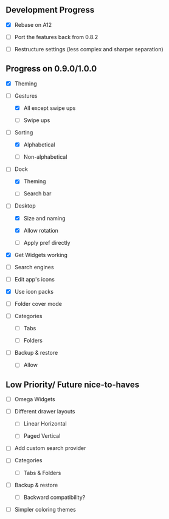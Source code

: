 ## Development Progress

- [x] Rebase on A12

- [ ] Port the features back from 0.8.2

- [ ] Restructure settings (less complex and sharper separation)

## Progress on 0.9.0/1.0.0

- [x] Theming

- [ ] Gestures
  
   - [x] All except swipe ups
  
   - [ ] Swipe ups

- [ ] Sorting
  
   - [x] Alphabetical
  
   - [ ] Non-alphabetical

- [ ] Dock
  
   - [x] Theming
  
   - [ ] Search bar

- [ ] Desktop
  
   - [x] Size and naming
  
   - [x] Allow rotation
  
   - [ ] Apply pref directly

- [x] Get Widgets working

- [ ] Search engines

- [ ] Edit app's icons

- [x] Use icon packs

- [ ] Folder cover mode

- [ ] Categories
  
   - [ ] Tabs
  
   - [ ] Folders

- [ ] Backup & restore
  
   - [ ] Allow

## Low Priority/ Future nice-to-haves

- [ ] Omega Widgets

- [ ] Different drawer layouts
  
   - [ ] Linear Horizontal
  
   - [ ] Paged Vertical

- [ ] Add custom search provider

- [ ] Categories
  
   - [ ] Tabs & Folders

- [ ] Backup & restore
  
   - [ ] Backward compatibility?

- [ ] Simpler coloring themes